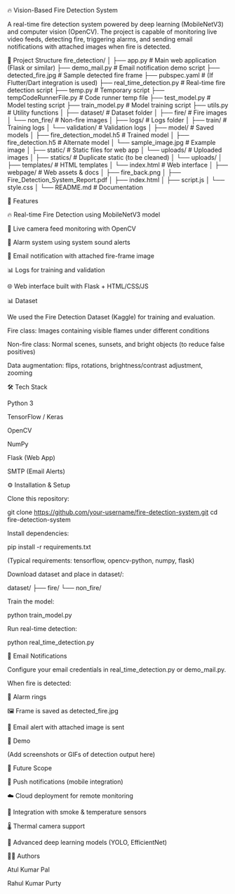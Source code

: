 🔥 Vision-Based Fire Detection System

A real-time fire detection system powered by deep learning (MobileNetV3) and computer vision (OpenCV). The project is capable of monitoring live video feeds, detecting fire, triggering alarms, and sending email notifications with attached images when fire is detected.

📂 Project Structure
fire_detection/
│
├── app.py                      # Main web application (Flask or similar)
├── demo_mail.py                # Email notification demo script
├── detected_fire.jpg           # Sample detected fire frame
├── pubspec.yaml                # (If Flutter/Dart integration is used)
├── real_time_detection.py      # Real-time fire detection script
├── temp.py                     # Temporary script
├── tempCodeRunnerFile.py       # Code runner temp file
├── test_model.py               # Model testing script
├── train_model.py              # Model training script
├── utils.py                    # Utility functions
│
├── dataset/                    # Dataset folder
│   ├── fire/                   # Fire images
│   └── non_fire/               # Non-fire images
│
├── logs/                       # Logs folder
│   ├── train/                  # Training logs
│   └── validation/             # Validation logs
│
├── model/                      # Saved models
│   ├── fire_detection_model.h5 # Trained model
│   ├── fire_detection.h5       # Alternate model
│   └── sample_image.jpg        # Example image
│
├── static/                     # Static files for web app
│   └── uploads/                # Uploaded images
│
├── statics/                    # Duplicate static (to be cleaned)
│   └── uploads/
│
├── templates/                  # HTML templates
│   └── index.html              # Web interface
│
├── webpage/                    # Web assets & docs
│   ├── fire_back.png
│   ├── Fire_Detection_System_Report.pdf
│   ├── index.html
│   ├── script.js
│   └── style.css
│
└── README.md                   # Documentation

🚀 Features

🔥 Real-time Fire Detection using MobileNetV3 model

🎥 Live camera feed monitoring with OpenCV

🔔 Alarm system using system sound alerts

📧 Email notification with attached fire-frame image

📊 Logs for training and validation

🌐 Web interface built with Flask + HTML/CSS/JS

📊 Dataset

We used the Fire Detection Dataset (Kaggle)
 for training and evaluation.

Fire class: Images containing visible flames under different conditions

Non-fire class: Normal scenes, sunsets, and bright objects (to reduce false positives)

Data augmentation: flips, rotations, brightness/contrast adjustment, zooming

🛠️ Tech Stack

Python 3

TensorFlow / Keras

OpenCV

NumPy

Flask (Web App)

SMTP (Email Alerts)

⚙️ Installation & Setup

Clone this repository:

git clone https://github.com/your-username/fire-detection-system.git
cd fire-detection-system


Install dependencies:

pip install -r requirements.txt


(Typical requirements: tensorflow, opencv-python, numpy, flask)

Download dataset and place in dataset/:

dataset/
├── fire/
└── non_fire/


Train the model:

python train_model.py


Run real-time detection:

python real_time_detection.py

📧 Email Notifications

Configure your email credentials in real_time_detection.py or demo_mail.py.

When fire is detected:

🚨 Alarm rings

🖼️ Frame is saved as detected_fire.jpg

📧 Email alert with attached image is sent

📸 Demo

(Add screenshots or GIFs of detection output here)

🎯 Future Scope

📱 Push notifications (mobile integration)

☁️ Cloud deployment for remote monitoring

🔗 Integration with smoke & temperature sensors

🌡️ Thermal camera support

🚀 Advanced deep learning models (YOLO, EfficientNet)

👨‍💻 Authors

Atul Kumar Pal

Rahul Kumar Purty
